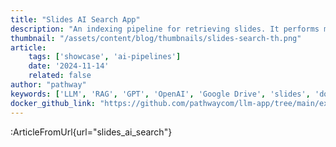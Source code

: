 ```yaml
---
title: "Slides AI Search App"
description: "An indexing pipeline for retrieving slides. It performs multi-modal of PowerPoint and PDF and maintains live index of your slides."
thumbnail: "/assets/content/blog/thumbnails/slides-search-th.png"
article:
    tags: ['showcase', 'ai-pipelines']
    date: '2024-11-14'
    related: false
author: "pathway"
keywords: ['LLM', 'RAG', 'GPT', 'OpenAI', 'Google Drive', 'slides', 'docker', 'yaml', 'multimodal', 'VLM', 'image-to-text']
docker_github_link: "https://github.com/pathwaycom/llm-app/tree/main/examples/pipelines/slides_ai_search"
---
```


:ArticleFromUrl{url="slides_ai_search"}
